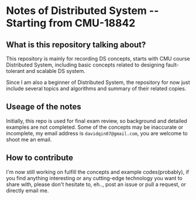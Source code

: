 **Notes of Distributed System** -- Starting from CMU-18842
===

**What is this repository talking about?**
---
This repository is mainly for recording DS concepts, starts with CMU course Distributed System, including basic concepts related to designing fault-tolerant and scalable DS system.

Since I am also a beginner of Distributed System, the repository for now just include several topics and algorithms and summary of their related copies.

**Useage of the notes**
---
Initially, this repo is used for final exam review, so background and detailed examples are not completed. Some of the concepts may be inaccurate or incomplete, my email address is `davidqin07@gmail.com`, you are welcome to shoot me an email.

**How to contribute**
---
I'm now still working on fulfill the concepts and example codes(probably), if you find anything interesting or any cutting-edge technology you want to share with, please don't hesitate to, eh.., post an issue or pull a request, or directly email me.
